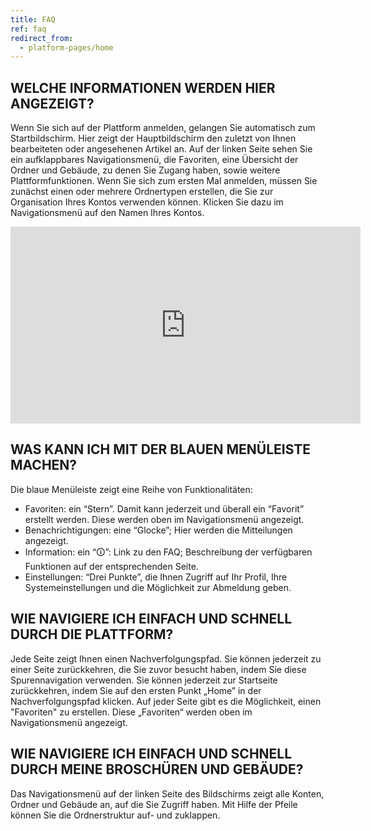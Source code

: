 ```yaml
---
title: FAQ
ref: faq
redirect_from:
  - platform-pages/home
---
```


## WELCHE INFORMATIONEN WERDEN HIER ANGEZEIGT?
Wenn Sie sich auf der Plattform anmelden, gelangen Sie automatisch zum Startbildschirm. Hier zeigt der Hauptbildschirm den zuletzt von Ihnen bearbeiteten oder angesehenen Artikel an. Auf der linken Seite sehen Sie ein aufklappbares Navigationsmenü, die Favoriten, eine Übersicht der Ordner und Gebäude, zu denen Sie Zugang haben, sowie weitere Plattformfunktionen. 
Wenn Sie sich zum ersten Mal anmelden, müssen Sie zunächst einen oder mehrere Ordnertypen erstellen, die Sie zur Organisation Ihres Kontos verwenden können. Klicken Sie dazu im Navigationsmenü auf den Namen Ihres Kontos.

<iframe width="560" height="315" src="https://www.youtube.com/embed/-cTiGd0j7JE" title="YouTube video player" frameborder="0" allow="accelerometer; autoplay; clipboard-write; encrypted-media; gyroscope; picture-in-picture" allowfullscreen></iframe>

## WAS KANN ICH MIT DER BLAUEN MENÜLEISTE MACHEN?
Die blaue Menüleiste zeigt eine Reihe von Funktionalitäten:

- Favoriten: ein “Stern”. Damit kann jederzeit und überall ein “Favorit” erstellt werden. Diese werden oben im Navigationsmenü angezeigt.
- Benachrichtigungen: eine “Glocke”; Hier werden die Mitteilungen angezeigt.
- Information: ein “🛈”: Link zu den FAQ; Beschreibung der verfügbaren Funktionen auf der entsprechenden Seite.
- Einstellungen: “Drei Punkte”, die Ihnen Zugriff auf Ihr Profil, Ihre Systemeinstellungen und die Möglichkeit zur Abmeldung geben.


## WIE NAVIGIERE ICH EINFACH UND SCHNELL DURCH DIE PLATTFORM?
Jede Seite zeigt Ihnen einen Nachverfolgungspfad. Sie können jederzeit zu einer Seite zurückkehren, die Sie zuvor besucht haben, indem Sie diese Spurennavigation verwenden. Sie können jederzeit zur Startseite zurückkehren, indem Sie auf den ersten Punkt „Home” in der Nachverfolgungspfad klicken. Auf jeder Seite gibt es die Möglichkeit, einen "Favoriten" zu erstellen. Diese „Favoriten“ werden oben im Navigationsmenü angezeigt.

## WIE NAVIGIERE ICH EINFACH UND SCHNELL DURCH MEINE BROSCHÜREN UND GEBÄUDE?
Das Navigationsmenü auf der linken Seite des Bildschirms zeigt alle Konten, Ordner und Gebäude an, auf die Sie Zugriff haben. Mit Hilfe der Pfeile können Sie die Ordnerstruktur auf- und zuklappen.
